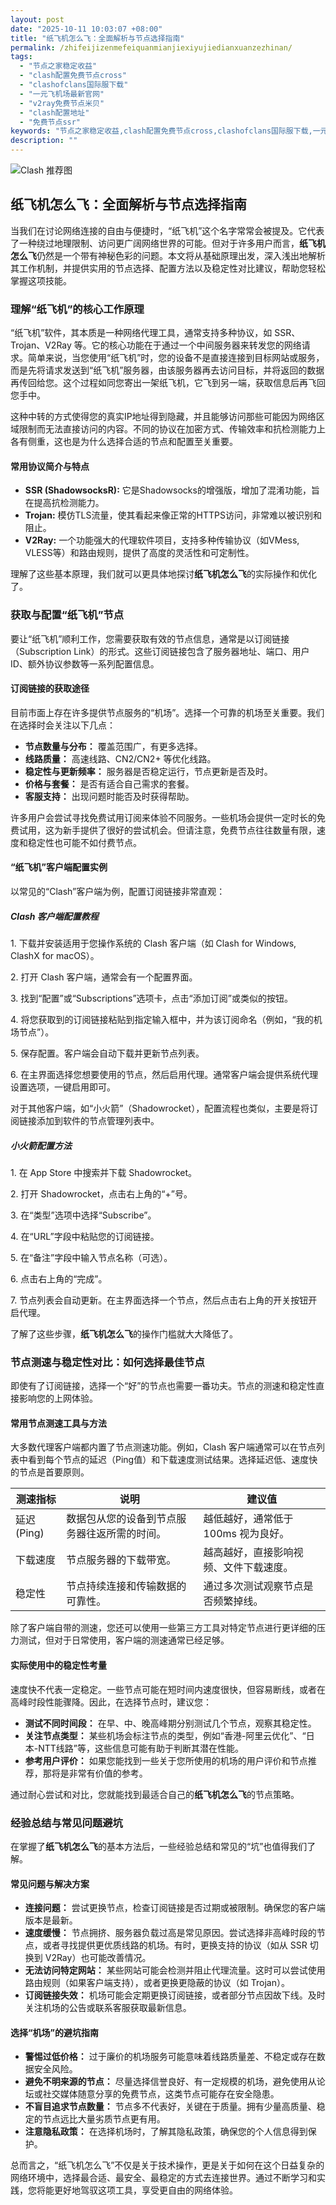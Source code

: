 ```yaml
---
layout: post
date: "2025-10-11 10:03:07 +08:00"
title: "纸飞机怎么飞：全面解析与节点选择指南"
permalink: /zhifeijizenmefeiquanmianjiexiyujiedianxuanzezhinan/
tags:
  - "节点之家稳定收益"
  - "clash配置免费节点cross"
  - "clashofclans国际服下载"
  - "一元飞机场最新官网"
  - "v2ray免费节点米贝"
  - "clash配置地址"
  - "免费节点ssr"
keywords: "节点之家稳定收益,clash配置免费节点cross,clashofclans国际服下载,一元飞机场最新官网,v2ray免费节点米贝,clash配置地址,免费节点ssr"
description: ""
---
```


![Clash 推荐图](https://clashjd.github.io/assets/img/clash节点推荐.png)

## 纸飞机怎么飞：全面解析与节点选择指南


<p>当我们在讨论网络连接的自由与便捷时，“纸飞机”这个名字常常会被提及。它代表了一种绕过地理限制、访问更广阔网络世界的可能。但对于许多用户而言，<strong>纸飞机怎么飞</strong>仍然是一个带有神秘色彩的问题。本文将从基础原理出发，深入浅出地解析其工作机制，并提供实用的节点选择、配置方法以及稳定性对比建议，帮助您轻松掌握这项技能。</p>

<h3>理解“纸飞机”的核心工作原理</h3>

<p>“纸飞机”软件，其本质是一种网络代理工具，通常支持多种协议，如 SSR、Trojan、V2Ray 等。它的核心功能在于通过一个中间服务器来转发您的网络请求。简单来说，当您使用“纸飞机”时，您的设备不是直接连接到目标网站或服务，而是先将请求发送到“纸飞机”服务器，由该服务器再去访问目标，并将返回的数据再传回给您。这个过程如同您寄出一架纸飞机，它飞到另一端，获取信息后再飞回您手中。</p>

<p>这种中转的方式使得您的真实IP地址得到隐藏，并且能够访问那些可能因为网络区域限制而无法直接访问的内容。不同的协议在加密方式、传输效率和抗检测能力上各有侧重，这也是为什么选择合适的节点和配置至关重要。</p>

<h4>常用协议简介与特点</h4>

<ul>
    <li><strong>SSR (ShadowsocksR):</strong> 它是Shadowsocks的增强版，增加了混淆功能，旨在提高抗检测能力。</li>
    <li><strong>Trojan:</strong> 模仿TLS流量，使其看起来像正常的HTTPS访问，非常难以被识别和阻止。</li>
    <li><strong>V2Ray:</strong> 一个功能强大的代理软件项目，支持多种传输协议（如VMess, VLESS等）和路由规则，提供了高度的灵活性和可定制性。</li>
</ul>

<p>理解了这些基本原理，我们就可以更具体地探讨<strong>纸飞机怎么飞</strong>的实际操作和优化了。</p>

<h3>获取与配置“纸飞机”节点</h3>

<p>要让“纸飞机”顺利工作，您需要获取有效的节点信息，通常是以订阅链接（Subscription Link）的形式。这些订阅链接包含了服务器地址、端口、用户ID、额外协议参数等一系列配置信息。</p>

<h4>订阅链接的获取途径</h4>

<p>目前市面上存在许多提供节点服务的“机场”。选择一个可靠的机场至关重要。我们在选择时会关注以下几点：</p>
<ul>
    <li><strong>节点数量与分布：</strong> 覆盖范围广，有更多选择。</li>
    <li><strong>线路质量：</strong> 高速线路、CN2/CN2+ 等优化线路。</li>
    <li><strong>稳定性与更新频率：</strong> 服务器是否稳定运行，节点更新是否及时。</li>
    <li><strong>价格与套餐：</strong> 是否有适合自己需求的套餐。</li>
    <li><strong>客服支持：</strong> 出现问题时能否及时获得帮助。</li>
</ul>

<p>许多用户会尝试寻找免费试用订阅来体验不同服务。一些机场会提供一定时长的免费试用，这为新手提供了很好的尝试机会。但请注意，免费节点往往数量有限，速度和稳定性也可能不如付费节点。</p>

<h4>“纸飞机”客户端配置实例</h4>

<p>以常见的“Clash”客户端为例，配置订阅链接非常直观：</p>

<h5>Clash 客户端配置教程</h5>
<p>1.  下载并安装适用于您操作系统的 Clash 客户端（如 Clash for Windows, ClashX for macOS）。</p>
<p>2.  打开 Clash 客户端，通常会有一个配置界面。</p>
<p>3.  找到“配置”或“Subscriptions”选项卡，点击“添加订阅”或类似的按钮。</p>
<p>4.  将您获取到的订阅链接粘贴到指定输入框中，并为该订阅命名（例如，“我的机场节点”）。</p>
<p>5.  保存配置。客户端会自动下载并更新节点列表。</p>
<p>6.  在主界面选择您想要使用的节点，然后启用代理。通常客户端会提供系统代理设置选项，一键启用即可。</p>

<p>对于其他客户端，如“小火箭”（Shadowrocket），配置流程也类似，主要是将订阅链接添加到软件的节点管理列表中。</p>

<h5>小火箭配置方法</h5>
<p>1.  在 App Store 中搜索并下载 Shadowrocket。</p>
<p>2.  打开 Shadowrocket，点击右上角的“+”号。</p>
<p>3.  在“类型”选项中选择“Subscribe”。</p>
<p>4.  在“URL”字段中粘贴您的订阅链接。</p>
<p>5.  在“备注”字段中输入节点名称（可选）。</p>
<p>6.  点击右上角的“完成”。</p>
<p>7.  节点列表会自动更新。在主界面选择一个节点，然后点击右上角的开关按钮开启代理。</p>

<p>了解了这些步骤，<strong>纸飞机怎么飞</strong>的操作门槛就大大降低了。</p>

<h3>节点测速与稳定性对比：如何选择最佳节点</h3>

<p>即使有了订阅链接，选择一个“好”的节点也需要一番功夫。节点的测速和稳定性直接影响您的上网体验。</p>

<h4>常用节点测速工具与方法</h4>

<p>大多数代理客户端都内置了节点测速功能。例如，Clash 客户端通常可以在节点列表中看到每个节点的延迟（Ping值）和下载速度测试结果。选择延迟低、速度快的节点是首要原则。</p>

<table>
    <thead>
        <tr>
            <th>测速指标</th>
            <th>说明</th>
            <th>建议值</th>
        </tr>
    </thead>
    <tbody>
        <tr>
            <td>延迟 (Ping)</td>
            <td>数据包从您的设备到节点服务器往返所需的时间。</td>
            <td>越低越好，通常低于 100ms 视为良好。</td>
        </tr>
        <tr>
            <td>下载速度</td>
            <td>节点服务器的下载带宽。</td>
            <td>越高越好，直接影响视频、文件下载速度。</td>
        </tr>
        <tr>
            <td>稳定性</td>
            <td>节点持续连接和传输数据的可靠性。</td>
            <td>通过多次测试观察节点是否频繁掉线。</td>
        </tr>
    </tbody>
</table>

<p>除了客户端自带的测速，您还可以使用一些第三方工具对特定节点进行更详细的压力测试，但对于日常使用，客户端的测速通常已经足够。</p>

<h4>实际使用中的稳定性考量</h4>

<p>速度快不代表一定稳定。一些节点可能在短时间内速度很快，但容易断线，或者在高峰时段性能骤降。因此，在选择节点时，建议您：</p>
<ul>
    <li><strong>测试不同时间段：</strong> 在早、中、晚高峰期分别测试几个节点，观察其稳定性。</li>
    <li><strong>关注节点类型：</strong> 某些机场会标注节点的类型，例如“香港-阿里云优化”、“日本-NTT线路”等，这些信息可能有助于判断其潜在性能。</li>
    <li><strong>参考用户评价：</strong> 如果您能找到一些关于您所使用的机场的用户评价和节点推荐，那将是非常有价值的参考。</li>
</ul>

<p>通过耐心尝试和对比，您就能找到最适合自己的<strong>纸飞机怎么飞</strong>的节点策略。</p>

<h3>经验总结与常见问题避坑</h3>

<p>在掌握了<strong>纸飞机怎么飞</strong>的基本方法后，一些经验总结和常见的“坑”也值得我们了解。</p>

<h4>常见问题与解决方案</h4>

<ul>
    <li><strong>连接问题：</strong> 尝试更换节点，检查订阅链接是否过期或被限制。确保您的客户端版本是最新。</li>
    <li><strong>速度缓慢：</strong> 节点拥挤、服务器负载过高是常见原因。尝试选择非高峰时段的节点，或者寻找提供更优质线路的机场。有时，更换支持的协议（如从 SSR 切换到 V2Ray）也可能改善情况。</li>
    <li><strong>无法访问特定网站：</strong> 某些网站可能会检测并阻止代理流量。这时可以尝试使用路由规则（如果客户端支持），或者更换更隐蔽的协议（如 Trojan）。</li>
    <li><strong>订阅链接失效：</strong> 机场可能会定期更换订阅链接，或者部分节点因故下线。及时关注机场的公告或联系客服获取最新信息。</li>
</ul>

<h4>选择“机场”的避坑指南</h4>

<ul>
    <li><strong>警惕过低价格：</strong> 过于廉价的机场服务可能意味着线路质量差、不稳定或存在数据安全风险。</li>
    <li><strong>避免不明来源的节点：</strong> 尽量选择信誉良好、有一定规模的机场，避免使用从论坛或社交媒体随意分享的免费节点，这类节点可能存在安全隐患。</li>
    <li><strong>不盲目追求节点数量：</strong> 节点多不代表好，关键在于质量。拥有少量高质量、稳定的节点远比大量劣质节点更有用。</li>
    <li><strong>注意隐私政策：</strong> 在选择机场时，了解其隐私政策，确保您的个人信息得到保护。</li>
</ul>

<p>总而言之，“纸飞机怎么飞”不仅是关于技术操作，更是关于如何在这个日益复杂的网络环境中，选择最合适、最安全、最稳定的方式去连接世界。通过不断学习和实践，您将能更好地驾驭这项工具，享受更自由的网络体验。</p>